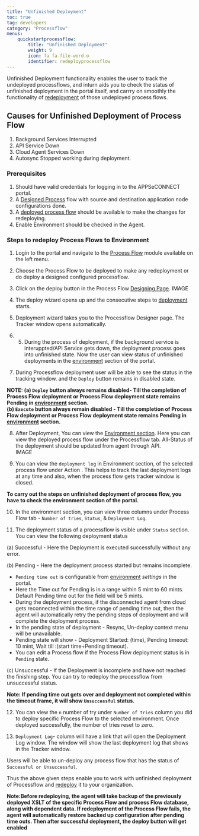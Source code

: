 ```yaml
---
title: "Unfinished Deployment"
toc: true
tag: developers
category: "Processflow"
menus: 
    quickstartprocessflow:
        title: "Unfinished Deployment"
        weight: 9
        icon: fa fa-file-word-o
        identifier: redeployprocessflow
---
```


Unfinished Deployment functionality enables the user to track the undeployed processflows, and inturn 
aids you to check the status of unfinished deployment in the portal itself, and carrry on smoothly the functionality of 
[redeployment](/processflow/redeploying-processflow/) of those undeployed process flows.

## Causes for Unfinished Deployment of Process Flow 

1) Background Services Interrupted
2) API Service Down
2) Cloud Agent Services Down  
3) Autosync Stopped working during deployment.

### Prerequisites 

1.	Should have valid credentials for logging in to the APPSeCONNECT portal.
2.  A [Designed Process](/processflow/designer-processflow/) flow with source and destination application node configurations done.
2.  A [deployed process flow](/processflow/deploying-and-executing-processfloww/) should be available to make the changes for redeploying.
4.  Enable Environment should be checked in the Agent.

### Steps to redeploy Process Flows to Environment
1.	Login to the portal and navigate to the [Process Flow](/processflow/overview-of-processflow/) module available on the left menu.  
2.  Choose the Process Flow to be deployed to make any redeployment or do deploy a designed configured processflow.   
3.	Click on the deploy button in the Process Flow [Designing Page](/processflow/designer-processflow/). 
IMAGE  
4. The deploy wizard opens up and the consecutive steps to [deployment](/processflow/deploying-and-executing-processfloww/) starts.
 
5. Deployment wizard takes you to the Processflow Designer page. The Tracker window opens automatically.  
6. 5. During the process of deployment, if the background service is interuppted/API Service gets down, the 
 deployment process goes into unfinished state. Now the user can view status of unfinished deployments 
 in the [environment]() section of the portal.   
7. During Processflow deployment user will be able to see the status in the tracking window. 
 and the `Deploy` button remains in disabled state. 

**NOTE: (a) `Deploy` button always remains disabled- Till the completion of  Process Flow deployment or Process Flow deployment state remains Pending 
in [environment](/deployment/Environment-Management/) section.  
(b) `Execute` button always remain disabled -  Till the completion of  Process Flow deployment or Process Flow deployment state remains Pending 
in [environment](/deployment/Environment-Management/) section.**

8.  After Deployment, You can view the [Environment section](/deployment/Environment-Management/). Here you can  view the deployed process flow under the
Processflow tab. All-Status of the deployment should be updated from agent through API.    
IMAGE

9. You can view the `deployment log` in Environment section, of the selected process flow under Action . This helps
to track the last deployment logs at any time and also, when the process flow gets tracker
 window is closed.

**To carry out the steps on unfinished deployment of process flow, you have to check the environment section of the portal.**

10. In the environment section, you can view three columns under Process Flow tab -  `Number of tries`, `Status`, 
&  `Deployment Log`.  

11. The deployment status of a processflow is vsible under `Status` section. 
You can view the following deployment status 

(a) Successful - Here the Deployment is executed successfully without any error. 

(b) Pending - Here the deployment process started but remains incomplete.  
  
 * `Pending time out`  is configurable from [environment](/deployment/Environment-Management/) *settings* in the portal.   
 * Here the Time out for Pending is in a range within 5 mint to 60 mints. Default Pending time out 
   for the field will be 5 mints.
 * During the deployment process, if the disconnected agent from cloud gets reconnected
 within the time range of pending time out, then the agent will automatically retry the pending 
 steps of deployment and will complete the deployment process.
 * In the pending state of deployment - Resync, Un-deploy context menu will be unavailable.
 * Pending state will show -  Deployment Started: (time), Pending timeout: 10 mint, 
   Wait till :(start time+Pending timeout).
* You can edit a Process flow if the Process Flow deployment status is in `Pending` state. 

(c) Unsuccessful - If the Deployment is incomplete and have not reached the finishing step. 
You can try to redeploy the processflow from unsuccessful status.

**Note: If pending time out gets over and deployment not completed within the timeout frame, 
it will show `Unsuccessful` status.**   

12. You can view the `n` number of try  under `Number of tries` column you did to 
deploy specific Process Flow to the selected environment.  Once deployed successfully, 
the number of tries reset to zero.

13. `Deployment Log`- column will have a link that will open the Deployment Log window. 
The window will show the last deployment log that shows in the Tracker window. 

Users will be able to un-deploy any process flow that has the status of `Successful or Unsuccessful`. 

Thus the above given steps enable you to work with unfinished deployment of Processflow and [redeploy]()
it to your organization.    

**Note:Before redeploying, the agent will take backup of the previously 
deployed XSLT of the specific Process Flow and process Flow database, along with dependent data. 
If redeployment of the Process Flow fails, the agent will automatically restore backed up 
configuration after pending time outs. Then after successful deployment, the deploy button
will get enabled** 




 








